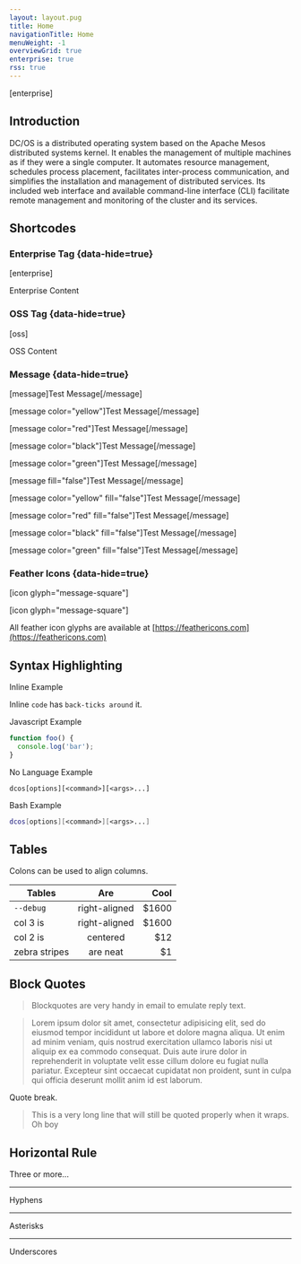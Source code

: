 ```yaml
---
layout: layout.pug
title: Home
navigationTitle: Home
menuWeight: -1
overviewGrid: true
enterprise: true
rss: true
---
```


[enterprise]

## Introduction

DC/OS is a distributed operating system based on the Apache Mesos distributed systems kernel. It enables the management of multiple machines as if they were a single computer. It automates resource management, schedules process placement, facilitates inter-process communication, and simplifies the installation and management of distributed services. Its included web interface and available command-line interface (CLI) facilitate remote management and monitoring of the cluster and its services.

## Shortcodes

### Enterprise Tag {data-hide=true}

[enterprise]

Enterprise Content

### OSS Tag {data-hide=true}

[oss]

OSS Content

### Message {data-hide=true}

[message]Test Message[/message]

[message  color="yellow"]Test Message[/message]

[message  color="red"]Test Message[/message]

[message  color="black"]Test Message[/message]

[message  color="green"]Test Message[/message]

[message fill="false"]Test Message[/message]

[message  color="yellow" fill="false"]Test Message[/message]

[message  color="red" fill="false"]Test Message[/message]

[message  color="black" fill="false"]Test Message[/message]

[message  color="green" fill="false"]Test Message[/message]

### Feather Icons {data-hide=true}

[icon glyph="message-square"]

[icon&nbsp;glyph="message-square"]

All feather icon glyphs are available at [https://feathericons.com](https://feathericons.com)

## Syntax Highlighting

Inline Example

Inline `code` has `back-ticks around` it.

Javascript Example

```javascript
function foo() {
  console.log('bar');
}
```

No Language Example

```
dcos[options][<command>][<args>...]
```

Bash Example

```bash
dcos[options][<command>][<args>...]
```

## Tables

Colons can be used to align columns.

| Tables         | Are           | Cool  |
| -------------- |:-------------:| -----:|
| `--debug`      | right-aligned | $1600 |
| col 3 is       | right-aligned | $1600 |
| col 2 is       | centered      |   $12 |
| zebra stripes  | are neat      |    $1 |


## Block Quotes

> Blockquotes are very handy in email to emulate reply text.

> Lorem ipsum dolor sit amet, consectetur adipisicing elit, sed do eiusmod
> tempor incididunt ut labore et dolore magna aliqua. Ut enim ad minim veniam,
> quis nostrud exercitation ullamco laboris nisi ut aliquip ex ea commodo
> consequat. Duis aute irure dolor in reprehenderit in voluptate velit esse
> cillum dolore eu fugiat nulla pariatur. Excepteur sint occaecat cupidatat non
> proident, sunt in culpa qui officia deserunt mollit anim id est laborum.

Quote break.

> This is a very long line that will still be quoted properly when it wraps. Oh boy

## Horizontal Rule

Three or more...

---

Hyphens

***

Asterisks

___

Underscores